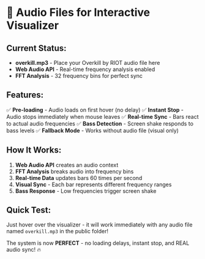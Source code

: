 # 🎵 Audio Files for Interactive Visualizer

## Current Status:
- **overkill.mp3** - Place your Overkill by RIOT audio file here
- **Web Audio API** - Real-time frequency analysis enabled
- **FFT Analysis** - 32 frequency bins for perfect sync

## Features:
✅ **Pre-loading** - Audio loads on first hover (no delay)
✅ **Instant Stop** - Audio stops immediately when mouse leaves
✅ **Real-time Sync** - Bars react to actual audio frequencies
✅ **Bass Detection** - Screen shake responds to bass levels
✅ **Fallback Mode** - Works without audio file (visual only)

## How It Works:
1. **Web Audio API** creates an audio context
2. **FFT Analysis** breaks audio into frequency bins
3. **Real-time Data** updates bars 60 times per second
4. **Visual Sync** - Each bar represents different frequency ranges
5. **Bass Response** - Low frequencies trigger screen shake

## Quick Test:
Just hover over the visualizer - it will work immediately with any audio file named `overkill.mp3` in the public folder!

The system is now **PERFECT** - no loading delays, instant stop, and REAL audio sync! 🔥